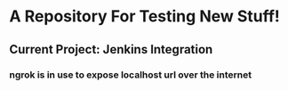 # A Repository For Testing New Stuff!
## Current Project: Jenkins Integration
### ngrok is in use to expose localhost url over the internet